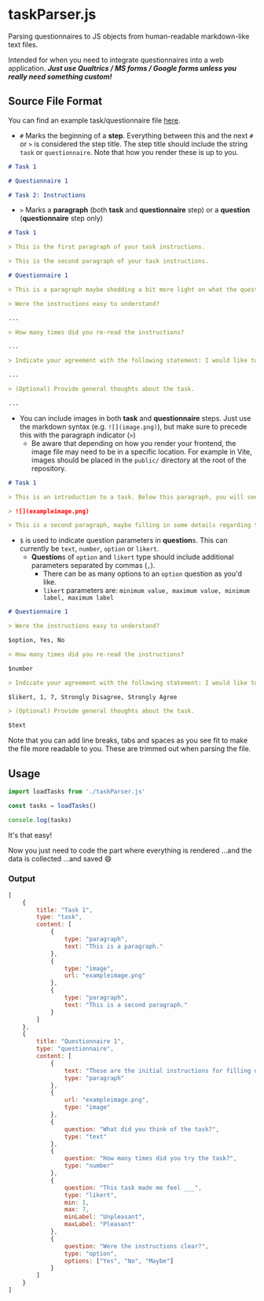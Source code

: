 # taskParser.js

Parsing questionnaires to JS objects from human-readable markdown-like text files.

Intended for when you need to integrate questionnaires into a web application. ***Just use Qualtrics / MS forms / Google forms unless you really need something custom!***

## Source File Format

You can find an example task/questionnaire file [here](./exampletasks).

- `#` Marks the beginning of a **step**. Everything between this and the next `#` or `>` is considered the step title. The step title should include the string `task` or `questionnaire`. Note that how you render these is up to you.

```md
# Task 1

# Questionnaire 1

# Task 2: Instructions
```

- `>` Marks a **paragraph** (both **task** and **questionnaire** step) or a **question** (**questionnaire** step only)

```md
# Task 1

> This is the first paragraph of your task instructions.

> This is the second paragraph of your task instructions.

# Questionnaire 1

> This is a paragraph maybe shedding a bit more light on what the questionnaire is about. Alternatively, feel free to give additional instructions here!

> Were the instructions easy to understand?

...

> How many times did you re-read the instructions?

...

> Indicate your agreement with the following statement: I would like to try again in the future.

...

> (Optional) Provide general thoughts about the task.

...

```

- You can include images in both **task** and **questionnaire** steps. Just use the markdown syntax (e.g. `![](image.png)`), but make sure to precede this with the paragraph indicator (`>`)
    - Be aware that depending on how you render your frontend, the image file may need to be in a specific location. For example in Vite, images should be placed in the `public/` directory at the root of the repository.

```md
# Task 1

> This is an introduction to a task. Below this paragraph, you will see an image.

> ![](exampleimage.png)

> This is a second paragraph, maybe filling in some details regarding the image or the task instructions.
```

- `$` is used to indicate question parameters in **question**s. This can currently be `text`, `number`, `option` or `likert`.
    - **Question**s of `option` and `likert` type should include additional parameters separated by commas (`,`).
        - There can be as many options to an `option` question as you'd like.
        - `likert` parameters are: `minimum value, maximum value, minimum label, maximum label`

```md
# Questionnaire 1

> Were the instructions easy to understand?

$option, Yes, No

> How many times did you re-read the instructions?

$number

> Indicate your agreement with the following statement: I would like to try again in the future.

$likert, 1, 7, Strongly Disagree, Strongly Agree

> (Optional) Provide general thoughts about the task.

$text
```

Note that you can add line breaks, tabs and spaces as you see fit to make the file more readable to you. These are trimmed out when parsing the file.

## Usage

```js
import loadTasks from './taskParser.js'

const tasks = loadTasks()

console.log(tasks)
```

It's that easy!

Now you just need to code the part where everything is rendered ...and the data is collected ...and saved 😄

### Output

```js
[
    {
        title: "Task 1",
        type: "task",
        content: [
            {
                type: "paragraph",
                text: "This is a paragraph."
            },
            {
                type: "image",
                url: "exampleimage.png"
            },
            {
                type: "paragraph",
                text: "This is a second paragraph."
            }
        ]
    },
    {
        title: "Questionnaire 1",
        type: "questionnaire",
        content: [
            {
                text: "These are the initial instructions for filling out the questionnaire.",
                type: "paragraph"
            },
            {
                url: "exampleimage.png",
                type: "image"
            },
            {
                question: "What did you think of the task?",
                type: "text"
            },
            {
                question: "How many times did you try the task?",
                type: "number"
            },
            {
                question: "This task made me feel ___",
                type: "likert",
                min: 1,
                max: 7,
                minLabel: "Unpleasant",
                maxLabel: "Pleasant"
            },
            {
                question: "Were the instructions clear?",
                type: "option",
                options: ["Yes", "No", "Maybe"]
            }
        ]
    }
]
```
